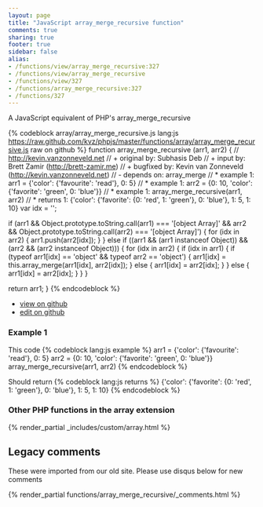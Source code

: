 ```yaml
---
layout: page
title: "JavaScript array_merge_recursive function"
comments: true
sharing: true
footer: true
sidebar: false
alias:
- /functions/view/array_merge_recursive:327
- /functions/view/array_merge_recursive
- /functions/view/327
- /functions/array_merge_recursive:327
- /functions/327
---
```

<!-- Generated by Rakefile:build -->
A JavaScript equivalent of PHP's array_merge_recursive

{% codeblock array/array_merge_recursive.js lang:js https://raw.github.com/kvz/phpjs/master/functions/array/array_merge_recursive.js raw on github %}
function array_merge_recursive (arr1, arr2) {
  // http://kevin.vanzonneveld.net
  // +   original by: Subhasis Deb
  // +      input by: Brett Zamir (http://brett-zamir.me)
  // +   bugfixed by: Kevin van Zonneveld (http://kevin.vanzonneveld.net)
  // -    depends on: array_merge
  // *     example 1: arr1 = {'color': {'favourite': 'read'}, 0: 5}
  // *     example 1: arr2 = {0: 10, 'color': {'favorite': 'green', 0: 'blue'}}
  // *     example 1: array_merge_recursive(arr1, arr2)
  // *     returns 1: {'color': {'favorite': {0: 'red', 1: 'green'}, 0: 'blue'}, 1: 5, 1: 10}
  var idx = '';

  if (arr1 && Object.prototype.toString.call(arr1) === '[object Array]' &&
    arr2 && Object.prototype.toString.call(arr2) === '[object Array]') {
    for (idx in arr2) {
      arr1.push(arr2[idx]);
    }
  } else if ((arr1 && (arr1 instanceof Object)) && (arr2 && (arr2 instanceof Object))) {
    for (idx in arr2) {
      if (idx in arr1) {
        if (typeof arr1[idx] == 'object' && typeof arr2 == 'object') {
          arr1[idx] = this.array_merge(arr1[idx], arr2[idx]);
        } else {
          arr1[idx] = arr2[idx];
        }
      } else {
        arr1[idx] = arr2[idx];
      }
    }
  }

  return arr1;
}
{% endcodeblock %}

 - [view on github](https://github.com/kvz/phpjs/blob/master/functions/array/array_merge_recursive.js)
 - [edit on github](https://github.com/kvz/phpjs/edit/master/functions/array/array_merge_recursive.js)

### Example 1
This code
{% codeblock lang:js example %}
arr1 = {'color': {'favourite': 'read'}, 0: 5}
arr2 = {0: 10, 'color': {'favorite': 'green', 0: 'blue'}}
array_merge_recursive(arr1, arr2)
{% endcodeblock %}

Should return
{% codeblock lang:js returns %}
{'color': {'favorite': {0: 'red', 1: 'green'}, 0: 'blue'}, 1: 5, 1: 10}
{% endcodeblock %}


### Other PHP functions in the array extension
{% render_partial _includes/custom/array.html %}
## Legacy comments
These were imported from our old site. Please use disqus below for new comments
<div style="overflow-y: scroll; max-height: 500px;">
{% render_partial functions/array_merge_recursive/_comments.html %}
</div>

